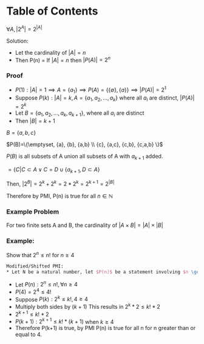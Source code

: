 # Table of Contents 

$\forall A, |2^A|=2^{|A|}$

Solution: 
* Let the cardinality of $|A|=n$
* Then P(n) = If $|A| = n$ then $|P(A)| = 2^{n}$

### Proof

* $P(1): |A|=1 \implies A=\{a_1\} \implies P(A) = \{\{\emptyset\},\{a\}\} \implies |P(A)| = 2^1$
* Suppose $P(k): |A|=k, A=\{a_1,a_2,...,a_k\}$ where all $a_i$ are distinct, $|P(A)|=2^{k}$
* Let $B=\{a_1,a_2,...,a_k,a_{k+1}\}$, where all $a_i$ are distinct
* Then $|B| = k+1$

$B=\{a,b,c\}$

$P(B)=\{\emptyset, {a}, {b}, {a,b} \\
{c}, {a,c}, {c,b}, {c,a,b}
\}$

$P(B)$ is all subsets of A union all subsets of A with $a_{k+1}$ added.

$=\{C | C \subset A \lor C = D \cup \{a_{k+1}, D \subset A \}$

Then, $|2^B|=2^k+2^k = 2 * 2^k = 2^{k+1} = 2^{|B|}$

Therefore by PMI, P(n) is true for all $n \in \mathbb{N}$

### Example Problem

For two finite sets A and B, the cardinality of $|A \times B| = |A| \times |B|$


### Example: 

Show that $2^n \leq n!$ for $n \geq 4$

```latex
Modified/Shifted PMI:
* Let N be a natural number, let $P(n)$ be a statement involving $n \geq N$
```

* Let $P(n): 2^n \leq n!, \forall n \geq 4$
* $P(4) = 2^4 \leq 4!$
* Suppose $P(k): 2^k \leq k!, 4 \geq 4$
* Multiply both sides by $(k+1)$ This results in $2^k*2 \leq k!*2$
* $2^{k+1} \leq k!*2$
* $P(k+1): 2^{k+1} \leq k! * (k+1)$ when $k \geq 4$
* Therefore P(k+1) is true, by PMI P(n) is true for all n for n greater than or equal to 4.
